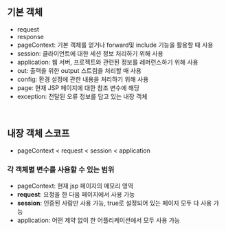 ## 기본 객체

- request
- response
- pageContext: 기본 객체를 얻거나  forward및 include 기능을 활용할 때 사용
- session: 클라이언트에 대한 세션 정보 처리하기 위해 사용
- application: 웹 서버, 프로젝트와 관련된 정보를 레퍼런스하기 위해 사용
- out: 출력을 위한 output 스트림을 처리할 때 사용
- config: 환경 설정에 관한 내용을 처리하기 위해 사용
- page: 현재 JSP 페이지에 대한 참조 변수에 해당
- exception: 전달된 오류 정보를 담고 있는 내장 객체

<br>

## 내장 객체 스코프

- pageContext < request < session < application

### 각 객체별 변수를 사용할 수 있는 범위

- pageContext: 현재 jsp 페이지의 메모리 영역
- **request**: 요청을 한 다음 페이지에서 사용 가능
- **session**: 인증된 사람만 사용 가능, true로 설정되어 있는 페이지 모두 다 사용 가능
- application: 어떤 제약 없이 한 어플리케이션에서 모두 사용 가능